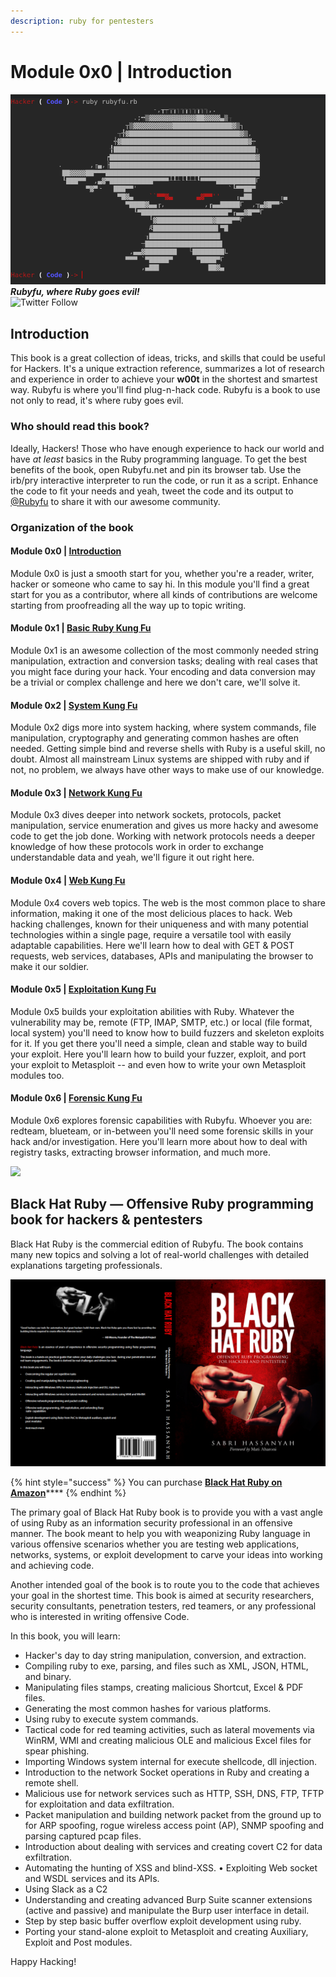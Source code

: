 ```yaml
---
description: ruby for pentesters
---
```


# Module 0x0 | Introduction

![](<images/other/rubyfu (5).png>)\
_**Rubyfu, where Ruby goes evil!**_\
![Twitter Follow](https://img.shields.io/twitter/follow/Rubyfu.svg?style=social\&label=Follow\&style=plastic)

## Introduction

This book is a great collection of ideas, tricks, and skills that could be useful for Hackers. It's a unique extraction reference, summarizes a lot of research and experience in order to achieve your **w00t** in the shortest and smartest way. Rubyfu is where you'll find plug-n-hack code. Rubyfu is a book to use not only to read, it's where ruby goes evil.

### Who should read this book?

Ideally, Hackers! Those who have enough experience to hack our world and have _at least_ basics in the Ruby programming language. To get the best benefits of the book, open Rubyfu.net and pin its browser tab. Use the irb/pry interactive interpreter to run the code, or run it as a script. Enhance the code to fit your needs and yeah, tweet the code and its output to [@Rubyfu](https://twitter.com/rubyfu) to share it with our awesome community.

### Organization of the book

#### Module 0x0 | [Introduction](./)

Module 0x0 is just a smooth start for you, whether you're a reader, writer, hacker or someone who came to say hi. In this module you'll find a great start for you as a contributor, where all kinds of contributions are welcome starting from proofreading all the way up to topic writing.

#### Module 0x1 | [Basic Ruby Kung Fu](module-0x1-or-basic-ruby-kung-fu/)

Module 0x1 is an awesome collection of the most commonly needed string manipulation, extraction and conversion tasks; dealing with real cases that you might face during your hack. Your encoding and data conversion may be a trivial or complex challenge and here we don't care, we'll solve it.

#### Module 0x2 | [System Kung Fu](module-0x2-or-system-kung-fu/)

Module 0x2 digs more into system hacking, where system commands, file manipulation, cryptography and generating common hashes are often needed. Getting simple bind and reverse shells with Ruby is a useful skill, no doubt. Almost all mainstream Linux systems are shipped with ruby and if not, no problem, we always have other ways to make use of our knowledge.

#### Module 0x3 | [Network Kung Fu](module-0x3-or-network-kung-fu/)

Module 0x3 dives deeper into network sockets, protocols, packet manipulation, service enumeration and gives us more hacky and awesome code to get the job done. Working with network protocols needs a deeper knowledge of how these protocols work in order to exchange understandable data and yeah, we'll figure it out right here.

#### Module 0x4 | [Web Kung Fu](module-0x4-or-web-kung-fu/)

Module 0x4 covers web topics. The web is the most common place to share information, making it one of the most delicious places to hack. Web hacking challenges, known for their uniqueness and with many potential technologies within a single page, require a versatile tool with easily adaptable capabilities. Here we'll learn how to deal with GET & POST requests, web services, databases, APIs and manipulating the browser to make it our soldier.

#### Module 0x5 | [Exploitation Kung Fu](module-0x5-or-exploitation-kung-fu/)

Module 0x5 builds your exploitation abilities with Ruby. Whatever the vulnerability may be, remote (FTP, IMAP, SMTP, etc.) or local (file format, local system) you'll need to know how to build fuzzers and skeleton exploits for it. If you get there you'll need a simple, clean and stable way to build your exploit. Here you'll learn how to build your fuzzer, exploit, and port your exploit to Metasploit -- and even how to write your own Metasploit modules too.

#### Module 0x6 | [Forensic Kung Fu](module-0x6-or-forensic-kung-fu/)

Module 0x6 explores forensic capabilities with Rubyfu. Whoever you are: redteam, blueteam, or in-between you'll need some forensic skills in your hack and/or investigation. Here you'll learn more about how to deal with registry tasks, extracting browser information, and much more.

![](https://i.creativecommons.org/l/by-nc-sa/4.0/88x31.png)

## Black Hat Ruby **— Offensive Ruby programming book for hackers & pentesters**

Black Hat Ruby is the commercial edition of Rubyfu. The book contains many new topics and solving a lot of real-world challenges with detailed explanations targeting professionals.

![Black Hat Ruby cover](.gitbook/assets/bhr-cover.png)

{% hint style="success" %}
You can purchase [**Black Hat Ruby on Amazon**](https://www.amazon.com/dp/B08JHSF6GT)\*\*\*\*
{% endhint %}

The primary goal of Black Hat Ruby book is to provide you with a vast angle of using Ruby as an information security professional in an offensive manner. The book meant to help you with weaponizing Ruby language in various offensive scenarios whether you are testing web applications, networks, systems, or exploit development to carve your ideas into working and achieving code.

Another intended goal of the book is to route you to the code that achieves your goal in the shortest time. This book is aimed at security researchers, security consultants, penetration testers, red teamers, or any professional who is interested in writing offensive Code.

In this book, you will learn:

* Hacker's day to day string manipulation, conversion, and extraction.&#x20;
* Compiling ruby to exe, parsing, and files such as XML, JSON, HTML, and binary.&#x20;
* Manipulating files stamps, creating malicious Shortcut, Excel & PDF files.&#x20;
* Generating the most common hashes for various platforms.&#x20;
* Using ruby to execute system commands.&#x20;
* Tactical code for red teaming activities, such as lateral movements via WinRM, WMI and creating malicious OLE and malicious Excel files for spear phishing.&#x20;
* Importing Windows system internal for execute shellcode, dll injection.&#x20;
* Introduction to the network Socket operations in Ruby and creating a remote shell.&#x20;
* Malicious use for network services such as HTTP, SSH, DNS, FTP, TFTP for exploitation and data exfiltration.&#x20;
* Packet manipulation and building network packet from the ground up to for ARP spoofing, rogue wireless access point (AP), SNMP spoofing and parsing captured pcap files.&#x20;
* Introduction about dealing with services and creating covert C2 for data exfiltration.&#x20;
* Automating the hunting of XSS and blind-XSS. • Exploiting Web socket and WSDL services and its APIs.&#x20;
* Using Slack as a C2&#x20;
* Understanding and creating advanced Burp Suite scanner extensions (active and passive) and manipulate the Burp user interface in detail.&#x20;
* Step by step basic buffer overflow exploit development using ruby.&#x20;
* Porting your stand-alone exploit to Metasploit and creating Auxiliary, Exploit and Post modules.

Happy Hacking!
